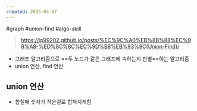 ```yaml
---
created: 2025-04-17
---
```

#graph #union-find #algo-skill
> https://ip99202.github.io/posts/%EC%9C%A0%EB%8B%88%EC%98%A8-%ED%8C%8C%EC%9D%B8%EB%93%9C(Union-Find)/

- 그래프 알고리즘으로 ==두 노드가 같은 그래프에 속하는지 판별==하는 알고리즘
- union 연산, find 연산
## union 연산
- 합칠때 숫자가 작은걸로 합쳐지게함